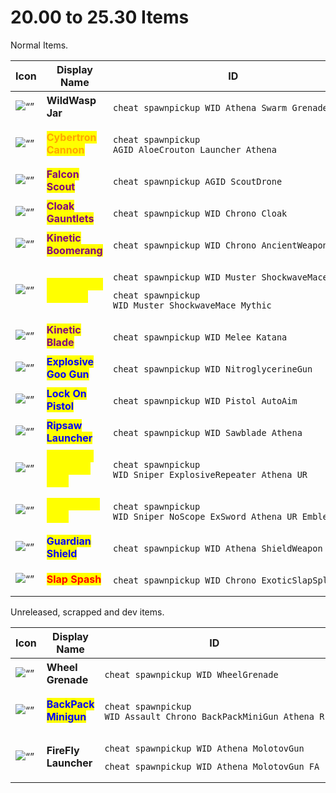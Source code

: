 # 20.00 to 25.30 Items

Normal Items.

<table data-full-width="true"><thead><tr><th width="186">Icon</th><th width="185.33333333333331">Display Name</th><th>ID</th></tr></thead><tbody><tr><td><img src="https://media.discordapp.net/attachments/1102820924752937020/1144186986853318686/Fzo7hC7XoAE-bkn.png" alt="“”"> </td><td><strong>WildWasp Jar</strong></td><td><p></p><pre><code>cheat spawnpickup WID_Athena_Swarm_Grenade
</code></pre></td></tr><tr><td><img src="https://static.wikia.nocookie.net/fortnite/images/f/fa/Cybertron_Cannon_-_Weapon_-_Fortnite.png" alt="“”"> </td><td><mark style="color:orange;"><strong>Cybertron Cannon</strong></mark></td><td><p></p><pre><code>cheat spawnpickup AGID_AloeCrouton_Launcher_Athena
</code></pre></td></tr><tr><td><img src="https://static.wikia.nocookie.net/fortnite/images/8/83/Falcon_Scout_-_Item_-_Fortnite.png" alt="“”"> </td><td><mark style="color:purple;"><strong>Falcon Scout</strong></mark></td><td><p></p><pre><code>cheat spawnpickup AGID_ScoutDrone
</code></pre></td></tr><tr><td><img src="https://static.wikia.nocookie.net/fortnite/images/e/e9/Cloak_Gauntlets_-_Item_-_Fortnite.png" alt="“”"> </td><td><mark style="color:purple;"><strong>Cloak Gauntlets</strong></mark></td><td><p></p><pre><code>cheat spawnpickup WID_Chrono_Cloak
</code></pre></td></tr><tr><td><img src="https://static.wikia.nocookie.net/fortnite/images/4/4c/Kinetic_Boomerang_-_Weapon_-_Fortnite.png" alt="“”"> </td><td><mark style="color:purple;"><strong>Kinetic Boomerang</strong></mark></td><td><p></p><pre><code>cheat spawnpickup WID_Chrono_AncientWeapon
</code></pre></td></tr><tr><td><img src="https://static.wikia.nocookie.net/fortnite/images/c/c9/Shockwave_Hammer_-_Weapon_-_Fortnite.png" alt="“”"> </td><td><mark style="color:yellow;"><strong>Shockwave Hammer</strong></mark></td><td><p></p><pre><code>cheat spawnpickup WID_Muster_ShockwaveMace
</code></pre><pre><code>cheat spawnpickup WID_Muster_ShockwaveMace_Mythic
</code></pre></td></tr><tr><td><img src="https://static.wikia.nocookie.net/fortnite/images/f/f1/Kinetic_Blade_-_Weapon_-_Fortnite.png" alt="“”"> </td><td><mark style="color:purple;"><strong>Kinetic Blade</strong></mark></td><td><p></p><pre><code>cheat spawnpickup WID_Melee_Katana
</code></pre></td></tr><tr><td><img src="https://static.wikia.nocookie.net/fortnite/images/8/88/Explosive_Goo_Gun_-_Weapon_-_Fortnite.png" alt="“”"> </td><td><mark style="color:blue;"><strong>Explosive Goo Gun</strong></mark></td><td><p></p><pre><code>cheat spawnpickup WID_NitroglycerineGun
</code></pre></td></tr><tr><td><img src="https://static.wikia.nocookie.net/fortnite/images/e/eb/Lock_On_Pistol_-_Weapon_-_Fortnite.png" alt="“”"> </td><td><mark style="color:blue;"><strong>Lock On Pistol</strong></mark></td><td><p></p><pre><code>cheat spawnpickup WID_Pistol_AutoAim
</code></pre></td></tr><tr><td><img src="https://static.wikia.nocookie.net/fortnite/images/3/34/Ripsaw_Launcher_-_Weapon_-_Fortnite.png" alt="“”"> </td><td><mark style="color:blue;"><strong>Ripsaw Launcher</strong></mark></td><td><p></p><pre><code>cheat spawnpickup WID_Sawblade_Athena
</code></pre></td></tr><tr><td><img src="https://static.wikia.nocookie.net/fortnite/images/7/77/Explosive_Repeater_Rifle_-_Weapon_-_Fortnite.png" alt="“”"> </td><td><mark style="color:yellow;"><strong>Explosive Repeater Rifle</strong></mark></td><td><p></p><pre><code>cheat spawnpickup WID_Sniper_ExplosiveRepeater_Athena_UR
</code></pre></td></tr><tr><td><img src="https://static.wikia.nocookie.net/fortnite/images/8/8b/Ex-Caliber_Rifle_-_Weapon_-_Fortnite.png" alt="“”"> </td><td><mark style="color:yellow;"><strong>Ex-Caliber Rifle</strong></mark></td><td><p></p><pre><code>cheat spawnpickup WID_Sniper_NoScope_ExSword_Athena_UR_EmblemBoss
</code></pre></td></tr><tr><td><img src="https://static.wikia.nocookie.net/fortnite/images/6/66/Guardian_Shield_-_Item_-_Fortnite.png" alt="“”"> </td><td><mark style="color:blue;"><strong>Guardian Shield</strong></mark></td><td><p></p><pre><code>cheat spawnpickup WID_Athena_ShieldWeapon
</code></pre></td></tr><tr><td><img src="https://static.wikia.nocookie.net/fortnite/images/6/63/Slap_Splash_-_Item_-_Fortnite.png" alt="“”"> </td><td><mark style="color:red;"><strong>Slap Spash</strong></mark></td><td><p></p><pre><code>cheat spawnpickup WID_Chrono_ExoticSlapSplash
</code></pre></td></tr></tbody></table>

Unreleased, scrapped and dev items.

<table data-full-width="true"><thead><tr><th width="186">Icon</th><th width="185.33333333333331">Display Name</th><th>ID</th></tr></thead><tbody><tr><td><img src="https://media.discordapp.net/attachments/1102820924752937020/1145516725010432050/T_UI_IconLibrary_wheel_128.png" alt="“”"> </td><td><strong>Wheel Grenade</strong></td><td><p></p><pre><code>cheat spawnpickup WID_WheelGrenade
</code></pre></td></tr><tr><td><img src="https://media.discordapp.net/attachments/1102820924752937020/1145516883592888393/T_Icon_Weapons_SK_BackPackMiniGun_Placeholder_L.png" alt="“”"> </td><td><mark style="color:blue;"><strong>BackPack Minigun</strong></mark></td><td><p></p><pre><code>cheat spawnpickup WID_Assault_Chrono_BackPackMiniGun_Athena_R
</code></pre></td></tr><tr><td> <img src="https://media.discordapp.net/attachments/1102820924752937020/1145516991860457512/T_UI_IconLibrary_campfire_128.png" alt="“”"> </td><td><strong>FireFly Launcher</strong></td><td><p></p><pre><code>cheat spawnpickup WID_Athena_MolotovGun
</code></pre><pre><code>cheat spawnpickup WID_Athena_MolotovGun_FA
</code></pre></td></tr></tbody></table>
